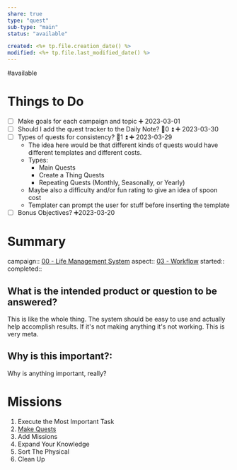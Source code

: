```yaml
---
share: true
type: "quest"
sub-type: "main"
status: "available"

created: <%+ tp.file.creation_date() %> 
modified: <%+ tp.file.last_modified_date() %>
---
```

 
#available 
# Things to Do
- [ ] Make goals for each campaign and topic ➕ 2023-03-01 
- [ ] Should I add the quest tracker to the Daily Note? 🥄0 ⏫ ➕ 2023-03-30
- [ ] Types of quests for consistency? 🥄1 ⏫ ➕ 2023-03-29
	- The idea here would be that different kinds of quests would have different templates and different costs.
	- Types:
		- Main Quests
		- Create a Thing Quests
		- Repeating Quests (Monthly, Seasonally, or Yearly)
	- Maybe also a difficulty and/or fun rating to give an idea of spoon cost
	- Templater can prompt the user for stuff before inserting the template
- [ ] Bonus Objectives? ➕2023-03-20

# Summary
campaign:: [00 - Life Management System](./00%20-%20Life%20Management%20System.md)
aspect::  [03 - Workflow](./03%20-%20Workflow.md)
started::
completed::

## What is the intended product or question to be answered?
This is like the whole thing.  The system should be easy to use and actually help accomplish results.  If it's not making anything it's not working.  This is very meta.

## Why is this important?:
Why is anything important, really?

# Missions
1. Execute the Most Important Task
2. [Make Quests](./Make%20Quests.md)
3. Add Missions
4. Expand Your Knowledge
5. Sort The Physical
6. Clean Up
